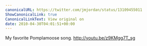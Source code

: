 ```yaml
---
canonicalURL: https://twitter.com/jmjordan/status/13109455011
ShowCanonicalLink: true
CanonicalLinkText: View original on
date: 2010-04-30T04:01:51+00:00
---
```

My favorite Pomplamoose song. http://youtu.be/z9KMgg7T_sg